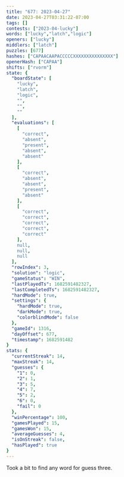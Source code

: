 ```yaml
---
title: "677: 2023-04-27"
date: 2023-04-27T03:31:22-07:00
tags: []
contests: ["2023-04-lucky"]
words: ["lucky","latch","logic"]
openers: ["lucky"]
middlers: ["latch"]
puzzles: [677]
hashes: ["CAPAACAAPACCCCCXXXXXXXXXXXXXXX"]
openerHash: ["CAPAA"]
shifts: ["rvorm"]
state: {
  "boardState": [
    "lucky",
    "latch",
    "logic",
    "",
    "",
    ""
  ],
  "evaluations": [
    [
      "correct",
      "absent",
      "present",
      "absent",
      "absent"
    ],
    [
      "correct",
      "absent",
      "absent",
      "present",
      "absent"
    ],
    [
      "correct",
      "correct",
      "correct",
      "correct",
      "correct"
    ],
    null,
    null,
    null
  ],
  "rowIndex": 3,
  "solution": "logic",
  "gameStatus": "WIN",
  "lastPlayedTs": 1682591482327,
  "lastCompletedTs": 1682591482327,
  "hardMode": true,
  "settings": {
    "hardMode": true,
    "darkMode": true,
    "colorblindMode": false
  },
  "gameId": 1316,
  "dayOffset": 677,
  "timestamp": 1682591482
}
stats: {
  "currentStreak": 14,
  "maxStreak": 14,
  "guesses": {
    "1": 0,
    "2": 1,
    "3": 5,
    "4": 7,
    "5": 2,
    "6": 0,
    "fail": 0
  },
  "winPercentage": 100,
  "gamesPlayed": 15,
  "gamesWon": 15,
  "averageGuesses": 4,
  "isOnStreak": false,
  "hasPlayed": true
}
---
```

<!-- more -->
Took a bit to find any word for guess three.
